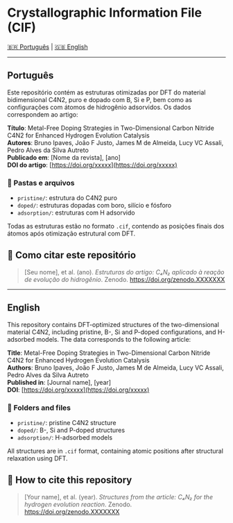 # Crystallographic Information File (CIF)

[🇧🇷 Português](#português) | [🇬🇧 English](#english)

---

## Português

Este repositório contém as estruturas otimizadas por DFT do material bidimensional C4N2, puro e dopado com B, Si e P, bem como as configurações com átomos de hidrogênio adsorvidos. Os dados correspondem ao artigo:

**Título**: Metal-Free Doping Strategies in Two-Dimensional Carbon Nitride C4N2 for Enhanced Hydrogen Evolution Catalysis  
**Autores**: Bruno Ipaves, João F Justo, James M de Almeida, Lucy VC Assali, Pedro Alves da Silva Autreto  
**Publicado em**: [Nome da revista], [ano]  
**DOI do artigo**: [https://doi.org/xxxxx](https://doi.org/xxxxx)

### 📂 Pastas e arquivos

- `pristine/`: estrutura do C4N2 puro
- `doped/`: estruturas dopadas com boro, silício e fósforo
- `adsorption/`: estruturas com H adsorvido

Todas as estruturas estão no formato `.cif`, contendo as posições finais dos átomos após otimização estrutural com DFT.

## 📌 Como citar este repositório

> [Seu nome], et al. (ano). *Estruturas do artigo: C₄N₂ aplicado à reação de evolução do hidrogênio*. Zenodo. https://doi.org/zenodo.XXXXXXX

---

## English

This repository contains DFT-optimized structures of the two-dimensional material C4N2, including pristine, B-, Si and P-doped configurations, and H-adsorbed models. The data corresponds to the following article:

**Title**: Metal-Free Doping Strategies in Two-Dimensional Carbon Nitride C4N2 for Enhanced Hydrogen Evolution Catalysis  
**Authors**: Bruno Ipaves, João F Justo, James M de Almeida, Lucy VC Assali, Pedro Alves da Silva Autreto  
**Published in**: [Journal name], [year]  
**DOI**: [https://doi.org/xxxxx](https://doi.org/xxxxx)

### 📂 Folders and files

- `pristine/`: pristine C4N2 structure
- `doped/`: B-, Si and P-doped structures
- `adsorption/`: H-adsorbed models

All structures are in `.cif` format, containing atomic positions after structural relaxation using DFT.

## 📌 How to cite this repository

> [Your name], et al. (year). *Structures from the article: C₄N₂ for the hydrogen evolution reaction*. Zenodo. https://doi.org/zenodo.XXXXXXX
